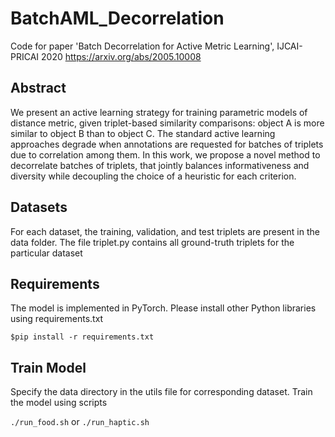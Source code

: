 # BatchAML_Decorrelation

Code for paper 'Batch Decorrelation for Active Metric Learning', IJCAI-PRICAI 2020 https://arxiv.org/abs/2005.10008

## Abstract ##
We present an active learning strategy for training parametric models of distance metric, given triplet-based similarity comparisons: object A is more similar to object B than to object C. The standard active learning approaches degrade when annotations are requested for batches of triplets due to correlation among them. In this work, we propose a novel method to decorrelate batches of triplets, that jointly balances informativeness and diversity while decoupling the choice of a heuristic for each criterion.


## Datasets ##

For each dataset, the training, validation, and test triplets are present in the data folder. The file triplet.py contains all ground-truth triplets for the particular dataset


## Requirements
The model is implemented in PyTorch. Please install other Python libraries using requirements.txt

`$pip install -r requirements.txt`


## Train Model

Specify the data directory in the utils file for corresponding dataset. Train the model using scripts

`./run_food.sh`  or  `./run_haptic.sh`
